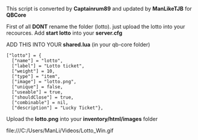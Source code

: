 This script is converted by **Captainrum89** and updated by **ManLikeTJB** for **QBCore**

First of all **DONT** rename the folder (lotto).
just upload the lotto into your recources.
Add **start lotto** into your **server.cfg**

ADD THIS INTO YOUR **shared.lua** (in your qb-core folder)

```
["lotto"] = {
  ["name"] = "lotto",
  ["label"] = "Lotto ticket",
  ["weight"] = 10,
  ["type"] = "item", 
  ["image"] = "lotto.png",
  ["unique"] = false, 
  ["useable"] = true, 
  ["shouldClose"] = true,  
  ["combinable"] = nil,  
  ["description"] = "Lucky Ticket"},
 ```


Upload the **lotto.png**  into your **inventory/html/images** folder


file:///C:/Users/ManLi/Videos/Lotto_Win.gif
